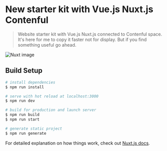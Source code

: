 # New starter kit with Vue.js Nuxt.js Contenful

> Website starter kit with Vue.js Nuxt.js connected to Contenful space. It's here for me to copy it faster not for display.
But if you find something useful go ahead.

![Nuxt image](https://madewithnetwork.ams3.cdn.digitaloceanspaces.com/spatie-space-production/3075/nuxtjs-2.jpg)
## Build Setup

``` bash
# install dependencies
$ npm run install

# serve with hot reload at localhost:3000
$ npm run dev

# build for production and launch server
$ npm run build
$ npm run start

# generate static project
$ npm run generate
```

For detailed explanation on how things work, check out [Nuxt.js docs](https://nuxtjs.org).
